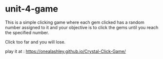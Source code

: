 # unit-4-game

This is a simple clicking game where each gem clicked has a random number assigned to it and your objective is to click the gems until you reach the specified number.

Click too far and you will lose.

play it at : https://onealashley.github.io/Crystal-Click-Game/
